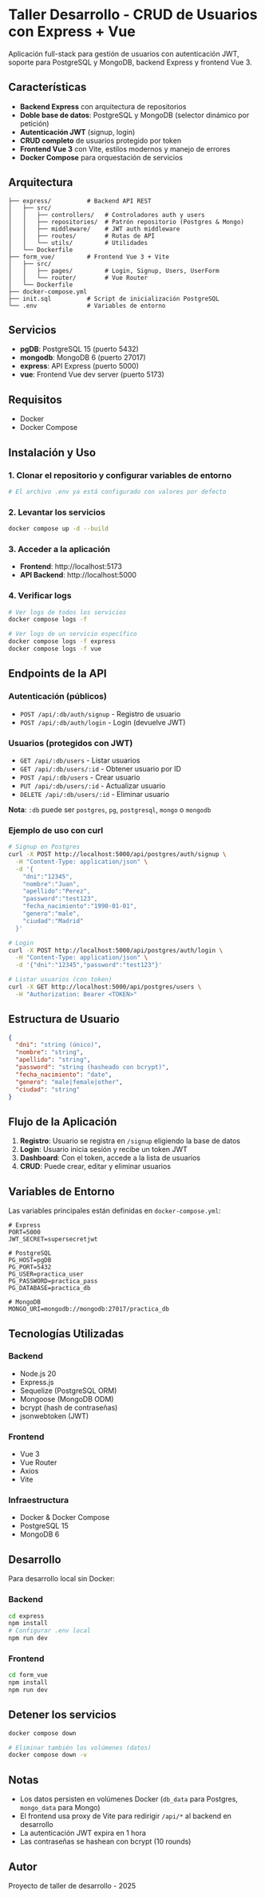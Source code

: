 # Taller Desarrollo - CRUD de Usuarios con Express + Vue

Aplicación full-stack para gestión de usuarios con autenticación JWT, soporte para PostgreSQL y MongoDB, backend Express y frontend Vue 3.

## Características

- **Backend Express** con arquitectura de repositorios
- **Doble base de datos**: PostgreSQL y MongoDB (selector dinámico por petición)
- **Autenticación JWT** (signup, login)
- **CRUD completo** de usuarios protegido por token
- **Frontend Vue 3** con Vite, estilos modernos y manejo de errores
- **Docker Compose** para orquestación de servicios

## Arquitectura

```
├── express/          # Backend API REST
│   ├── src/
│   │   ├── controllers/   # Controladores auth y users
│   │   ├── repositories/  # Patrón repositorio (Postgres & Mongo)
│   │   ├── middleware/    # JWT auth middleware
│   │   ├── routes/        # Rutas de API
│   │   └── utils/         # Utilidades
│   └── Dockerfile
├── form_vue/         # Frontend Vue 3 + Vite
│   ├── src/
│   │   ├── pages/         # Login, Signup, Users, UserForm
│   │   └── router/        # Vue Router
│   └── Dockerfile
├── docker-compose.yml
├── init.sql          # Script de inicialización PostgreSQL
└── .env              # Variables de entorno
```

## Servicios

- **pgDB**: PostgreSQL 15 (puerto 5432)
- **mongodb**: MongoDB 6 (puerto 27017)
- **express**: API Express (puerto 5000)
- **vue**: Frontend Vue dev server (puerto 5173)

## Requisitos

- Docker
- Docker Compose

## Instalación y Uso

### 1. Clonar el repositorio y configurar variables de entorno

```bash
# El archivo .env ya está configurado con valores por defecto
```

### 2. Levantar los servicios

```bash
docker compose up -d --build
```

### 3. Acceder a la aplicación

- **Frontend**: http://localhost:5173
- **API Backend**: http://localhost:5000

### 4. Verificar logs

```bash
# Ver logs de todos los servicios
docker compose logs -f

# Ver logs de un servicio específico
docker compose logs -f express
docker compose logs -f vue
```

## Endpoints de la API

### Autenticación (públicos)

- `POST /api/:db/auth/signup` - Registro de usuario
- `POST /api/:db/auth/login` - Login (devuelve JWT)

### Usuarios (protegidos con JWT)

- `GET /api/:db/users` - Listar usuarios
- `GET /api/:db/users/:id` - Obtener usuario por ID
- `POST /api/:db/users` - Crear usuario
- `PUT /api/:db/users/:id` - Actualizar usuario
- `DELETE /api/:db/users/:id` - Eliminar usuario

**Nota**: `:db` puede ser `postgres`, `pg`, `postgresql`, `mongo` o `mongodb`

### Ejemplo de uso con curl

```bash
# Signup en Postgres
curl -X POST http://localhost:5000/api/postgres/auth/signup \
  -H "Content-Type: application/json" \
  -d '{
    "dni":"12345",
    "nombre":"Juan",
    "apellido":"Perez",
    "password":"test123",
    "fecha_nacimiento":"1990-01-01",
    "genero":"male",
    "ciudad":"Madrid"
  }'

# Login
curl -X POST http://localhost:5000/api/postgres/auth/login \
  -H "Content-Type: application/json" \
  -d '{"dni":"12345","password":"test123"}'

# Listar usuarios (con token)
curl -X GET http://localhost:5000/api/postgres/users \
  -H "Authorization: Bearer <TOKEN>"
```

## Estructura de Usuario

```json
{
  "dni": "string (único)",
  "nombre": "string",
  "apellido": "string",
  "password": "string (hasheado con bcrypt)",
  "fecha_nacimiento": "date",
  "genero": "male|female|other",
  "ciudad": "string"
}
```

## Flujo de la Aplicación

1. **Registro**: Usuario se registra en `/signup` eligiendo la base de datos
2. **Login**: Usuario inicia sesión y recibe un token JWT
3. **Dashboard**: Con el token, accede a la lista de usuarios
4. **CRUD**: Puede crear, editar y eliminar usuarios

## Variables de Entorno

Las variables principales están definidas en `docker-compose.yml`:

```env
# Express
PORT=5000
JWT_SECRET=supersecretjwt

# PostgreSQL
PG_HOST=pgDB
PG_PORT=5432
PG_USER=practica_user
PG_PASSWORD=practica_pass
PG_DATABASE=practica_db

# MongoDB
MONGO_URI=mongodb://mongodb:27017/practica_db
```

## Tecnologías Utilizadas

### Backend
- Node.js 20
- Express.js
- Sequelize (PostgreSQL ORM)
- Mongoose (MongoDB ODM)
- bcrypt (hash de contraseñas)
- jsonwebtoken (JWT)

### Frontend
- Vue 3
- Vue Router
- Axios
- Vite

### Infraestructura
- Docker & Docker Compose
- PostgreSQL 15
- MongoDB 6

## Desarrollo

Para desarrollo local sin Docker:

### Backend
```bash
cd express
npm install
# Configurar .env local
npm run dev
```

### Frontend
```bash
cd form_vue
npm install
npm run dev
```

## Detener los servicios

```bash
docker compose down

# Eliminar también los volúmenes (datos)
docker compose down -v
```

## Notas

- Los datos persisten en volúmenes Docker (`db_data` para Postgres, `mongo_data` para Mongo)
- El frontend usa proxy de Vite para redirigir `/api/*` al backend en desarrollo
- La autenticación JWT expira en 1 hora
- Las contraseñas se hashean con bcrypt (10 rounds)

## Autor

Proyecto de taller de desarrollo - 2025
